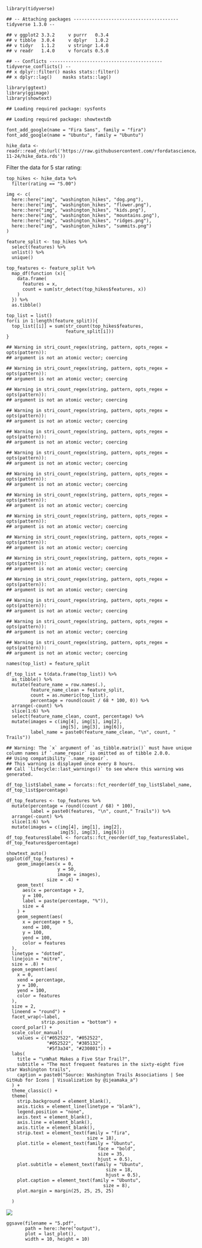     library(tidyverse)

    ## -- Attaching packages --------------------------------------- tidyverse 1.3.0 --

    ## v ggplot2 3.3.2     v purrr   0.3.4
    ## v tibble  3.0.4     v dplyr   1.0.2
    ## v tidyr   1.1.2     v stringr 1.4.0
    ## v readr   1.4.0     v forcats 0.5.0

    ## -- Conflicts ------------------------------------------ tidyverse_conflicts() --
    ## x dplyr::filter() masks stats::filter()
    ## x dplyr::lag()    masks stats::lag()

    library(ggtext)
    library(ggimage)
    library(showtext)

    ## Loading required package: sysfonts

    ## Loading required package: showtextdb

    font_add_google(name = "Fira Sans", family = "fira")
    font_add_google(name = "Ubuntu", family = "Ubuntu")

    hike_data <- readr::read_rds(url('https://raw.githubusercontent.com/rfordatascience/tidytuesday/master/data/2020/2020-11-24/hike_data.rds'))

Filter the data for 5 star rating:

    top_hikes <- hike_data %>% 
      filter(rating == "5.00")

    img <- c(
      here::here("img", "washington_hikes", "dog.png"),
      here::here("img", "washington_hikes", "flower.png"),
      here::here("img", "washington_hikes", "kids.png"),
      here::here("img", "washington_hikes", "mountains.png"),
      here::here("img", "washington_hikes", "ridges.png"),
      here::here("img", "washington_hikes", "summits.png")
    )

    feature_split <- top_hikes %>% 
      select(features) %>% 
      unlist() %>% 
      unique()

    top_features <- feature_split %>% 
      map_df(function (x){
        data.frame(
          features = x,
          count = sum(str_detect(top_hikes$features, x))
        )
      }) %>% 
      as.tibble()

    top_list = list()
    for(i in 1:length(feature_split)){
      top_list[[i]] = sum(str_count(top_hikes$features, 
                          feature_split[i]))
    }

    ## Warning in stri_count_regex(string, pattern, opts_regex = opts(pattern)):
    ## argument is not an atomic vector; coercing

    ## Warning in stri_count_regex(string, pattern, opts_regex = opts(pattern)):
    ## argument is not an atomic vector; coercing

    ## Warning in stri_count_regex(string, pattern, opts_regex = opts(pattern)):
    ## argument is not an atomic vector; coercing

    ## Warning in stri_count_regex(string, pattern, opts_regex = opts(pattern)):
    ## argument is not an atomic vector; coercing

    ## Warning in stri_count_regex(string, pattern, opts_regex = opts(pattern)):
    ## argument is not an atomic vector; coercing

    ## Warning in stri_count_regex(string, pattern, opts_regex = opts(pattern)):
    ## argument is not an atomic vector; coercing

    ## Warning in stri_count_regex(string, pattern, opts_regex = opts(pattern)):
    ## argument is not an atomic vector; coercing

    ## Warning in stri_count_regex(string, pattern, opts_regex = opts(pattern)):
    ## argument is not an atomic vector; coercing

    ## Warning in stri_count_regex(string, pattern, opts_regex = opts(pattern)):
    ## argument is not an atomic vector; coercing

    ## Warning in stri_count_regex(string, pattern, opts_regex = opts(pattern)):
    ## argument is not an atomic vector; coercing

    ## Warning in stri_count_regex(string, pattern, opts_regex = opts(pattern)):
    ## argument is not an atomic vector; coercing

    ## Warning in stri_count_regex(string, pattern, opts_regex = opts(pattern)):
    ## argument is not an atomic vector; coercing

    ## Warning in stri_count_regex(string, pattern, opts_regex = opts(pattern)):
    ## argument is not an atomic vector; coercing

    ## Warning in stri_count_regex(string, pattern, opts_regex = opts(pattern)):
    ## argument is not an atomic vector; coercing

    ## Warning in stri_count_regex(string, pattern, opts_regex = opts(pattern)):
    ## argument is not an atomic vector; coercing

    names(top_list) = feature_split

    df_top_list = t(data.frame(top_list)) %>%
      as_tibble() %>%
      mutate(feature_name = row.names(.),
             feature_name_clean = feature_split,
             count = as.numeric(top_list),
             percentage = round(count / 68 * 100, 0)) %>%
      arrange(-count) %>%
      slice(1:6) %>%
      select(feature_name_clean, count, percentage) %>%
      mutate(images = c(img[4], img[1], img[2],
                        img[5], img[3], img[6]),
             label_name = paste0(feature_name_clean, "\n", count, " Trails"))

    ## Warning: The `x` argument of `as_tibble.matrix()` must have unique column names if `.name_repair` is omitted as of tibble 2.0.0.
    ## Using compatibility `.name_repair`.
    ## This warning is displayed once every 8 hours.
    ## Call `lifecycle::last_warnings()` to see where this warning was generated.

    df_top_list$label_name = forcats::fct_reorder(df_top_list$label_name, df_top_list$percentage)

    df_top_features <- top_features %>% 
      mutate(percentage = round((count / 68) * 100),
             label = paste0(features, "\n", count," Trails")) %>% 
      arrange(-count) %>% 
      slice(1:6) %>% 
      mutate(images = c(img[4], img[1], img[2],
                        img[5], img[3], img[6])) 
    df_top_features$label <- forcats::fct_reorder(df_top_features$label, df_top_features$percentage)

    showtext_auto()
    ggplot(df_top_features) + 
        geom_image(aes(x = 0,
                       y = 50,
                       image = images),
                   size = .4) +
        geom_text(
          aes(x = percentage + 2,
          y = 100,
          label = paste(percentage, "%")),
          size = 4
        ) +
        geom_segment(aes(
          x = percentage + 5,
          xend = 100,
          y = 100,
          yend = 100,
          color = features
      ),
      linetype = "dotted",
      linejoin = "mitre",
      size = .8) +
      geom_segment(aes(
        x = 0,
        xend = percentage,
        y = 100,
        yend = 100,
        color = features
      ),
      size = 2,
      lineend = "round") +
      facet_wrap(~label,
                 strip.position = "bottom") +
      coord_polar() +
      scale_color_manual(
        values = c("#052522", "#052522", 
                   "#052522", "#385132", 
                   "#5f3a34", "#230801")) +
      labs(
        title = "\nWhat Makes a Five Star Trail?",
        subtitle = "The most frequent features in the sixty-eight five star Washington trails",
        caption = paste0("Source: Washington Trails Associations | See GitHub for Icons | Visualization by @ijeamaka_a")
      ) +
      theme_classic() +
      theme(
        strip.background = element_blank(),
        axis.ticks = element_line(linetype = "blank"), 
        legend.position = "none",
        axis.text = element_blank(),
        axis.line = element_blank(),
        axis.title = element_blank(),
        strip.text = element_text(family = "fira",
                                  size = 18),
        plot.title = element_text(family = "Ubuntu", 
                                      face = "bold",
                                      size = 35, 
                                      hjust = 0.5),
        plot.subtitle = element_text(family = "Ubuntu", 
                                         size = 18,
                                         hjust = 0.5),
        plot.caption = element_text(family = "Ubuntu", 
                                        size = 8),
        plot.margin = margin(25, 25, 25, 25) 
        
      )

![](5_files/figure-markdown_strict/unnamed-chunk-11-1.png)

    ggsave(filename = "5.pdf",
           path = here::here("output"),
           plot = last_plot(),
           width = 10, height = 10)
